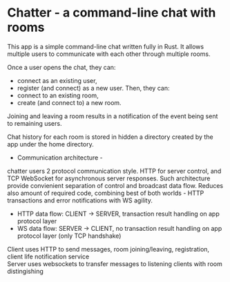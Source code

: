# Chatter - a command-line chat with rooms

This app is a simple command-line chat written fully in Rust.
It allows multiple users to communicate with each other through multiple rooms.

Once a user opens the chat, they can:
- connect as an existing user,
- register (and connect) as a new user.
Then, they can:
- connect to an existing room,
- create (and connect to) a new room.

Joining and leaving a room results in a notification of the event being sent to remaining users.

Chat history for each room is stored in hidden a directory created by the app under the home directory.

 - Communication architecture - 

 chatter users 2 protocol communication style. HTTP for server control, and TCP WebSocket for asynchronous server responses. Such architecture provide convienient separation of control and broadcast data flow. Reduces also amount of required code, combining best of both worlds - HTTP transactions and error notifications with WS agility. 

 - HTTP data flow: CLIENT -> SERVER, transaction result handling on app protocol layer
 - WS   data flow: SERVER -> CLIENT, no transaction result handling on app protocol layer (only TCP handshake) 

 Client uses HTTP to send messages, room joining/leaving, registration, client life notification service                    
 Server uses websockets to transfer messages to listening clients with room distingishing 